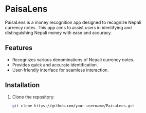 # PaisaLens

PaisaLens is a money recognition app designed to recognize Nepali currency notes. This app aims to assist users in identifying and distinguishing Nepali money with ease and accuracy.

## Features

- Recognizes various denominations of Nepali currency notes.
- Provides quick and accurate identification.
- User-friendly interface for seamless interaction.

## Installation

1. Clone the repository:
   ```bash
   git clone https://github.com/your-username/PaisaLens.git
